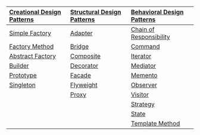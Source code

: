 <br>

|[Creational Design Patterns](#creational-design-patterns)|[Structural Design Patterns](#structural-design-patterns)|[Behavioral Design Patterns](#behavioral-design-patterns)|
|:-|:-|:-|
|[Simple Factory](https://github.com/iluwatar/java-design-patterns/tree/master/factory)|[Adapter](https://github.com/iluwatar/java-design-patterns/tree/master/adapter)|[Chain of Responsibility](https://github.com/iluwatar/java-design-patterns/tree/master/chain-of-responsibility)|
|[Factory Method](https://github.com/iluwatar/java-design-patterns/tree/master/factory-method)|[Bridge](https://github.com/iluwatar/java-design-patterns/tree/master/bridge)|[Command](https://github.com/iluwatar/java-design-patterns/tree/master/command)|
|[Abstract Factory](https://github.com/iluwatar/java-design-patterns/tree/master/abstract-factory)|[Composite](https://github.com/iluwatar/java-design-patterns/tree/master/composite)|[Iterator](https://github.com/iluwatar/java-design-patterns/tree/master/iterator)|
|[Builder](https://github.com/iluwatar/java-design-patterns/tree/master/builder)|[Decorator](https://github.com/iluwatar/java-design-patterns/tree/master/decorator)|[Mediator](https://github.com/iluwatar/java-design-patterns/tree/master/mediator)|
|[Prototype](https://github.com/iluwatar/java-design-patterns/tree/master/prototype)|[Facade](https://github.com/iluwatar/java-design-patterns/tree/master/facade)|[Memento](https://github.com/iluwatar/java-design-patterns/tree/master/memento)|
|[Singleton](https://github.com/iluwatar/java-design-patterns/tree/master/singleton)|[Flyweight](https://github.com/iluwatar/java-design-patterns/tree/master/flyweight)|[Observer](https://github.com/iluwatar/java-design-patterns/tree/master/observer)|
||[Proxy](https://github.com/iluwatar/java-design-patterns/tree/master/proxy)|[Visitor](https://github.com/iluwatar/java-design-patterns/tree/master/visitor)|
|||[Strategy](https://github.com/iluwatar/java-design-patterns/tree/master/strategy)|
|||[State](https://github.com/iluwatar/java-design-patterns/tree/master/state)|
|||[Template Method](https://github.com/iluwatar/java-design-patterns/tree/master/template-method)|

<br>